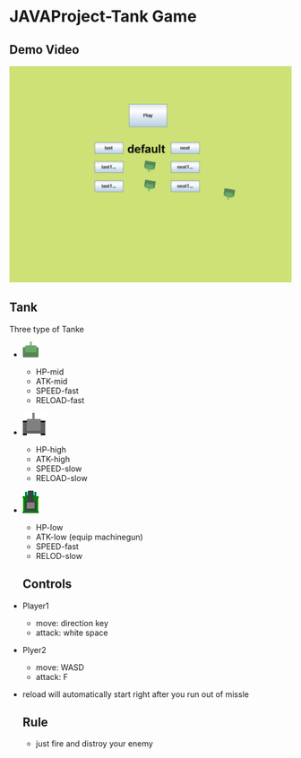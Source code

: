 # JAVAProject-Tank Game

## Demo Video
[![IMAGE ALT TEXT HERE](./resources/demoimgcover.png)](https://www.youtube.com/watch?v=XHlNyyPCrTU)

## Tank
Three type of Tanke
* ![tank1](./resources/tanker.png)
  - HP-mid
  - ATK-mid
  - SPEED-fast
  - RELOAD-fast
* ![tank2](./resources/heavytank.png)
  - HP-high
  - ATK-high
  - SPEED-slow
  - RELOAD-slow
* ![tank3](./resources/MGtanker.png)
  - HP-low
  - ATK-low (equip machinegun)
  - SPEED-fast
  - RELOD-slow
  
  ## Controls
* Player1
  - move: direction key
  - attack: white space
* Plyer2
  - move: WASD
  - attack: F
  
* reload will automatically start right after you run out of missle
  
  ## Rule
  * just fire and distroy your enemy
  
